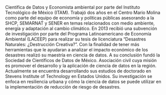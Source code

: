Científica de Datos y Economista ambiental por parte del Instituto Tecnológico de México (ITAM). Trabajó dos años en el Centro Mario Molina como parte del equipo de economía y políticas públicas asesorando a la  SHCP, SEMARNAT y SENER en temas relacionados con medio ambiente, energía y adaptación al cambio climático. En 2013 recibió una subvención de  investigación por parte del Programa Latinoamericano de Economía Ambiental (LACEEP) para realizar su tesis de licenciatura “Desastres  Naturales: ¿Destrucción Creativa?”. Con la finalidad de tener más herramientas que le ayudaran a analizar el impacto económico de los desastres realizó su maestría en ciencia de datos. A su conclusión fundó la Sociedad de Científicos de Datos de México. Asociación civil cuya  misión es promover el desarrollo y la aplicación de ciencia de datos en la región. Actualmente se encuentra desarrollando sus estudios de doctorado en Stevens Institute of Technology en Estados Unidos. Su investigación se enfoca en resiliencia urbana y cómo la ciencia de datos se puede utilizar en la implementación de reducción de riesgo de desastres.
